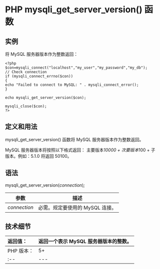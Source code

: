 # PHP mysqli_get_server_version() 函数



## 实例

将 MySQL 服务器版本作为整数返回：

```
<?php
$con=mysqli_connect("localhost","my_user","my_password","my_db");
// Check connection
if (mysqli_connect_errno($con))
{
echo "Failed to connect to MySQL: " . mysqli_connect_error();
}

echo mysqli_get_server_version($con);

mysqli_close($con);
?>
```

## 定义和用法

mysqli_get_server_version() 函数将 MySQL 服务器版本作为整数返回。

MySQL 服务器版本将按照以下格式返回： 主要版本*10000 + 次要版本*100 + 子版本。例如：5.1.0 将返回 50100。

## 语法

mysqli_get_server_version(_connection_)_;_

| 参数 | 描述 |
| --- | --- |
| _connection_ | 必需。规定要使用的 MySQL 连接。 |

## 技术细节

| 返回值： | 返回一个表示 MySQL 服务器版本的整数。 |
| :-- | --- |
| PHP 版本： | 5+ |
| :-- | --- |

  